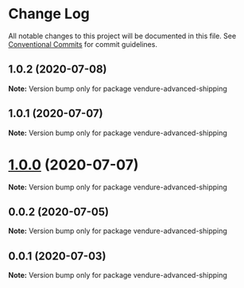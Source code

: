 # Change Log

All notable changes to this project will be documented in this file.
See [Conventional Commits](https://conventionalcommits.org) for commit guidelines.

## 1.0.2 (2020-07-08)

**Note:** Version bump only for package vendure-advanced-shipping





## 1.0.1 (2020-07-07)

**Note:** Version bump only for package vendure-advanced-shipping





# [1.0.0](https://github.com/jonyw4/vendure-advanced-shipping/compare/v0.0.2...v1.0.0) (2020-07-07)

**Note:** Version bump only for package vendure-advanced-shipping





## 0.0.2 (2020-07-05)

**Note:** Version bump only for package vendure-advanced-shipping





## 0.0.1 (2020-07-03)

**Note:** Version bump only for package vendure-advanced-shipping
